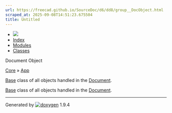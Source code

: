 ```yaml
---
url: https://freecad.github.io/SourceDoc/d6/dd8/group__DocObject.html
scraped_at: 2025-09-08T14:51:23.675504
title: Untitled
---
```


  * [ ![](https://www.freecad.org/svg/logo-freecad.svg) ](https://freecadweb.org "FreeCAD")
  * [Index](../../index.html "Index")
  * [Modules](../../modules.html "Modules list")
  * [Classes](../../annotated.html "Annotated list")

Document Object

[Core](../../d4/d68/group__CORE.html) » [App](../../d6/dd0/group__APP.html)

[Base](../../db/d07/namespaceBase.html "Basic structures used by other FreeCAD
components \(C++ API\)") class of all objects handled in the
[Document](../../d1/d67/classDocument.html).

[Base](../../db/d07/namespaceBase.html "Basic structures used by other FreeCAD
components \(C++ API\)") class of all objects handled in the
[Document](../../d1/d67/classDocument.html).

* * *

Generated by
[![doxygen](../../doxygen.svg)](https://www.doxygen.org/index.html) 1.9.4

